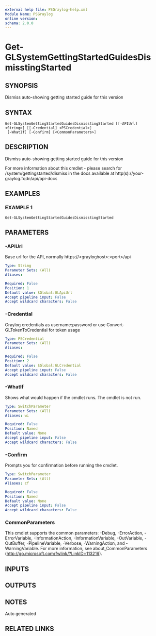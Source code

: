 ```yaml
---
external help file: PSGraylog-help.xml
Module Name: PSGraylog
online version:
schema: 2.0.0
---
```


# Get-GLSystemGettingStartedGuidesDismisstingStarted

## SYNOPSIS
Dismiss auto-showing getting started guide for this version

## SYNTAX

```
Get-GLSystemGettingStartedGuidesDismisstingStarted [[-APIUrl] <String>] [[-Credential] <PSCredential>]
 [-WhatIf] [-Confirm] [<CommonParameters>]
```

## DESCRIPTION
Dismiss auto-showing getting started guide for this version


For more information about this cmdlet - please search for /system/gettingstarted/dismiss in the docs available at http(s)://your-graylog.fqdn/api/api-docs

## EXAMPLES

### EXAMPLE 1
```
Get-GLSystemGettingStartedGuidesDismisstingStarted
```

## PARAMETERS

### -APIUrl
Base url for the API, normally https://\<grayloghost\>:\<port\>/api

```yaml
Type: String
Parameter Sets: (All)
Aliases:

Required: False
Position: 1
Default value: $Global:GLApiUrl
Accept pipeline input: False
Accept wildcard characters: False
```

### -Credential
Graylog credentials as username:password or use Convert-GLTokenToCredential for token usage

```yaml
Type: PSCredential
Parameter Sets: (All)
Aliases:

Required: False
Position: 2
Default value: $Global:GLCredential
Accept pipeline input: False
Accept wildcard characters: False
```

### -WhatIf
Shows what would happen if the cmdlet runs.
The cmdlet is not run.

```yaml
Type: SwitchParameter
Parameter Sets: (All)
Aliases: wi

Required: False
Position: Named
Default value: None
Accept pipeline input: False
Accept wildcard characters: False
```

### -Confirm
Prompts you for confirmation before running the cmdlet.

```yaml
Type: SwitchParameter
Parameter Sets: (All)
Aliases: cf

Required: False
Position: Named
Default value: None
Accept pipeline input: False
Accept wildcard characters: False
```

### CommonParameters
This cmdlet supports the common parameters: -Debug, -ErrorAction, -ErrorVariable, -InformationAction, -InformationVariable, -OutVariable, -OutBuffer, -PipelineVariable, -Verbose, -WarningAction, and -WarningVariable. For more information, see about_CommonParameters (http://go.microsoft.com/fwlink/?LinkID=113216).

## INPUTS

## OUTPUTS

## NOTES
Auto generated

## RELATED LINKS
